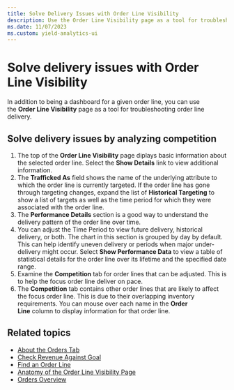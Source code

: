 ```yaml
---
title: Solve Delivery Issues with Order Line Visibility
description: Use the Order Line Visibility page as a tool for troubleshooting order line delivery.
ms.date: 11/07/2023
ms.custom: yield-analytics-ui
---
```


# Solve delivery issues with Order Line Visibility

In addition to being a dashboard for a given order line, you can use the **Order Line Visibility** page as a tool for troubleshooting order line delivery.

## Solve delivery issues by analyzing competition

1. The top of the **Order Line Visibility** page diplays basic information about the selected order line. Select the **Show Details** link to view additional information.
1. The **Trafficked As** field shows the name of the underlying attribute to which the order line is currently targeted. If the order line has gone through targeting changes, expand the list of **Historical Targeting** to show a list of targets as well as the time period for which they were associated with the order line.
1. The **Performance Details** section is a good way to understand the delivery pattern of the order line over time.
1. You can adjust the Time Period to view future delivery, historical delivery, or both. The chart in this section is grouped by day by default. This can help identify uneven delivery or periods when major under-delivery might occur. Select **Show Performance Data** to view a table of statistical details for the order line over its lifetime and the specified date range.
1. Examine the **Competition** tab for order lines that can be adjusted. This is to help the focus order line deliver on pace.
1. The **Competition** tab contains other order lines that are likely to affect the focus order line. This is due to their overlapping inventory requirements. You can mouse over each name in the **Order Line** column to display information for that order line.

## Related topics

- [About the Orders Tab](./about-the-orders-tab.md)
- [Check Revenue Against Goal](./check-revenue-against-goal.md)
- [Find an Order Line](./find-an-order-line.md)
- [Anatomy of the Order Line Visibility Page](./anatomy-of-the-order-line-visibility-page.md)
- [Orders Overview](./orders-overview.md)
